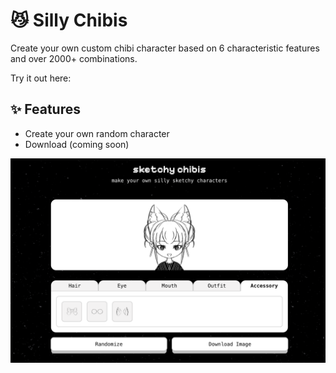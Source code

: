 # 😼 Silly Chibis 
Create your own custom chibi character based on 6 characteristic features and over 2000+ combinations.

Try it out here: 

## ✨ Features
- Create your own random character 
- Download (coming soon)

![image](demo.png)